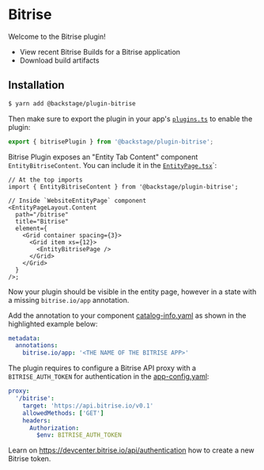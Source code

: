 # Bitrise

Welcome to the Bitrise plugin!

- View recent Bitrise Builds for a Bitrise application
- Download build artifacts

## Installation

```sh
$ yarn add @backstage/plugin-bitrise
```

Then make sure to export the plugin in your app's [`plugins.ts`](https://github.com/backstage/backstage/blob/master/packages/app/src/plugins.ts) to enable the plugin:

```js
export { bitrisePlugin } from '@backstage/plugin-bitrise';
```

Bitrise Plugin exposes an "Entity Tab Content" component `EntityBitriseContent`. You can include it in the [`EntityPage.tsx`](https://github.com/backstage/backstage/blob/master/packages/app/src/components/catalog/EntityPage.tsx)`:

```tsx
// At the top imports
import { EntityBitriseContent } from '@backstage/plugin-bitrise';

// Inside `WebsiteEntityPage` component
<EntityPageLayout.Content
  path="/bitrise"
  title="Bitrise"
  element={
    <Grid container spacing={3}>
      <Grid item xs={12}>
        <EntityBitrisePage />
      </Grid>
    </Grid>
  }
/>;
```

Now your plugin should be visible in the entity page, however in a state with a missing `bitrise.io/app` annotation.

Add the annotation to your component [catalog-info.yaml](https://github.com/backstage/backstage/blob/master/catalog-info.yaml) as shown in the highlighted example below:

```yaml
metadata:
  annotations:
    bitrise.io/app: '<THE NAME OF THE BITRISE APP>'
```

The plugin requires to configure a Bitrise API proxy with a `BITRISE_AUTH_TOKEN` for authentication in the [app-config.yaml](https://github.com/backstage/backstage/blob/master/app-config.yaml):

```yaml
proxy:
  '/bitrise':
    target: 'https://api.bitrise.io/v0.1'
    allowedMethods: ['GET']
    headers:
      Authorization:
        $env: BITRISE_AUTH_TOKEN
```

Learn on https://devcenter.bitrise.io/api/authentication how to create a new Bitrise token.

